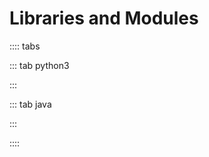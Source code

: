 # Libraries and Modules

:::: tabs

::: tab python3

<Jupyter filePath="libs/python.ipynb" />

:::

::: tab java

:::

<Jupyter filePath="libs/java.ipynb" />

::::
